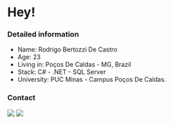 # Hey!
<!--
**rodrigobertozzi/rodrigobertozzi** is a ✨ _special_ ✨ repository because its `README.md` (this file) appears on your --> 
### Detailed information
- Name: Rodrigo Bertozzi De Castro
- Age: 23
- Living in: Poços De Caldas - MG, Brazil
- Stack: C# - .NET - SQL Server
- University: PUC Minas - Campus Poços De Caldas.

### Contact
<div>
  <a href="https://www.linkedin.com/in/rodrigo-bertozzi-de-castro/" target="_blank"><img src="https://img.shields.io/badge/-LinkedIn-%230077B5?style=for-the-badge&logo=linkedin&logoColor=white" target="_blank"></a>
 <a href= "https://www.instagram.com/rodrigo_bertozzi/"> <img src="https://img.shields.io/badge/Instagram-E4405F?style=for-the-badge&logo=instagram&logoColor=white"> </a>
</div>

